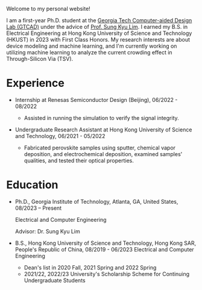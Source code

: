 Welcome to my personal website!

I am a first-year Ph.D. student at the [Georgia Tech Computer-aided Design Lab (GTCAD)](https://gtcad.gatech.edu/) under the advice of [Prof. Sung Kyu Lim](https://limsk.ece.gatech.edu/). I earned my B.S. in Electrical Engineering at Hong Kong University of Science and Technology (HKUST) in 2023 with First Class Honors. My research interests are about device modeling and machine learning, and I'm currently working on utilizing machine learning to analyze the current crowding effect in Through-Silicon Via (TSV).  

Experience
======
* Internship at Renesas Semiconductor Design (Beijing), 06/2022 - 08/2022
  * Assisted in running the simulation to verify the signal integrity.

* Undergraduate Research Assistant at Hong Kong University of Science and Technology, 06/2021 - 05/2022
  * Fabricated perovskite samples using sputter, chemical vapor deposition, and electrochemical deposition, examined samples' qualities, and tested their optical properties.

Education
======
* Ph.D.,  Georgia Institute of Technology, Atlanta, GA, United States, 08/2023 – Present
  
  Electrical and Computer Engineering
  
  Advisor: Dr. Sung Kyu Lim

* B.S., Hong Kong University of Science and Technology, Hong Kong SAR, People's Republic of China, 08/2019 - 06/2023
  Electrical and Computer Engineering
  * Dean's list in 2020 Fall, 2021 Spring and 2022 Spring
  * 2021/22, 2022/23 University's Scholarship Scheme for Continuing Undergraduate Students




